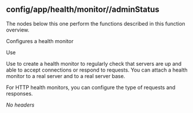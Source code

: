 ## config/app/health/monitor/<name>/adminStatus

The nodes below this one perform the functions described in this function
overview.

Configures a health monitor

Use

Use to create a health monitor to regularly check that servers are up and able
to accept connections or respond to requests. You can attach a health monitor
to a real server and to a real server base.

For HTTP health monitors, you can configure the type of requests and
responses.

_No headers_

